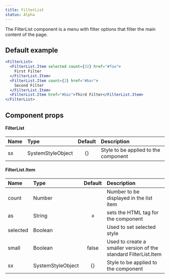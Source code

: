 ```yaml
---
title: FilterList
status: Alpha
---
```


The FilterList component is a menu with filter options that filter the main content of the page.

## Default example

```jsx live
<FilterList>
  <FilterList.Item selected count={32} href="#foo">
    First Filter
  </FilterList.Item>
  <FilterList.Item count={2} href="#bar">
    Second Filter
  </FilterList.Item>
  <FilterList.Item href="#baz">Third Filter</FilterList.Item>
</FilterList>
```

## Component props

#### FilterList

| Name | Type              | Default | Description                          |
| :--- | :---------------- | :-----: | :----------------------------------- |
| sx   | SystemStyleObject |   {}    | Style to be applied to the component |

#### FilterList.Item

| Name     | Type              | Default | Description                                                      |
| :------- | :---------------- | :-----: | :--------------------------------------------------------------- |
| count    | Number            |         | Number to be displayed in the list item                          |
| as       | String            |   `a`   | sets the HTML tag for the component                              |
| selected | Boolean           |         | Used to set selected style                                       |
| small    | Boolean           |  false  | Used to create a smaller version of the standard FilterList.Item |
| sx       | SystemStyleObject |   {}    | Style to be applied to the component                             |
